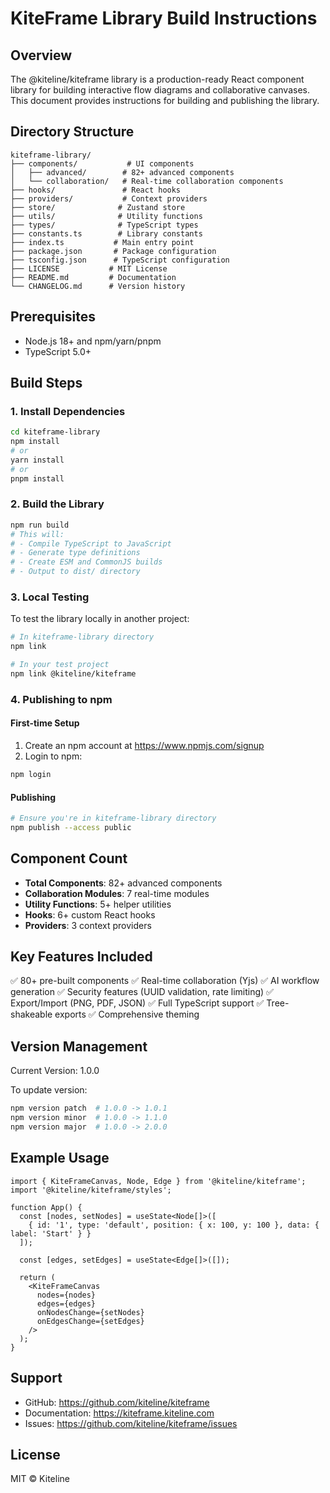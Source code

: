 # KiteFrame Library Build Instructions

## Overview
The @kiteline/kiteframe library is a production-ready React component library for building interactive flow diagrams and collaborative canvases. This document provides instructions for building and publishing the library.

## Directory Structure
```
kiteframe-library/
├── components/           # UI components
│   ├── advanced/        # 82+ advanced components
│   └── collaboration/   # Real-time collaboration components
├── hooks/               # React hooks
├── providers/           # Context providers
├── store/              # Zustand store
├── utils/              # Utility functions
├── types/              # TypeScript types
├── constants.ts        # Library constants
├── index.ts           # Main entry point
├── package.json       # Package configuration
├── tsconfig.json      # TypeScript configuration
├── LICENSE           # MIT License
├── README.md         # Documentation
└── CHANGELOG.md      # Version history
```

## Prerequisites
- Node.js 18+ and npm/yarn/pnpm
- TypeScript 5.0+

## Build Steps

### 1. Install Dependencies
```bash
cd kiteframe-library
npm install
# or
yarn install
# or
pnpm install
```

### 2. Build the Library
```bash
npm run build
# This will:
# - Compile TypeScript to JavaScript
# - Generate type definitions
# - Create ESM and CommonJS builds
# - Output to dist/ directory
```

### 3. Local Testing
To test the library locally in another project:
```bash
# In kiteframe-library directory
npm link

# In your test project
npm link @kiteline/kiteframe
```

### 4. Publishing to npm

#### First-time Setup
1. Create an npm account at https://www.npmjs.com/signup
2. Login to npm:
```bash
npm login
```

#### Publishing
```bash
# Ensure you're in kiteframe-library directory
npm publish --access public
```

## Component Count
- **Total Components**: 82+ advanced components
- **Collaboration Modules**: 7 real-time modules
- **Utility Functions**: 5+ helper utilities
- **Hooks**: 6+ custom React hooks
- **Providers**: 3 context providers

## Key Features Included
✅ 80+ pre-built components
✅ Real-time collaboration (Yjs)
✅ AI workflow generation
✅ Security features (UUID validation, rate limiting)
✅ Export/Import (PNG, PDF, JSON)
✅ Full TypeScript support
✅ Tree-shakeable exports
✅ Comprehensive theming

## Version Management
Current Version: 1.0.0

To update version:
```bash
npm version patch  # 1.0.0 -> 1.0.1
npm version minor  # 1.0.0 -> 1.1.0
npm version major  # 1.0.0 -> 2.0.0
```

## Example Usage
```tsx
import { KiteFrameCanvas, Node, Edge } from '@kiteline/kiteframe';
import '@kiteline/kiteframe/styles';

function App() {
  const [nodes, setNodes] = useState<Node[]>([
    { id: '1', type: 'default', position: { x: 100, y: 100 }, data: { label: 'Start' } }
  ]);
  
  const [edges, setEdges] = useState<Edge[]>([]);

  return (
    <KiteFrameCanvas
      nodes={nodes}
      edges={edges}
      onNodesChange={setNodes}
      onEdgesChange={setEdges}
    />
  );
}
```

## Support
- GitHub: https://github.com/kiteline/kiteframe
- Documentation: https://kiteframe.kiteline.com
- Issues: https://github.com/kiteline/kiteframe/issues

## License
MIT © Kiteline